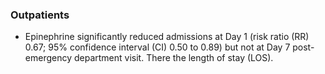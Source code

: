 
### **Outpatients**

- Epinephrine significantly reduced admissions at Day 1 (risk ratio (RR) 0.67; 95% confidence interval (CI) 0.50 to 0.89) but not at Day 7 post-emergency department visit. There
the length of stay (LOS). 

